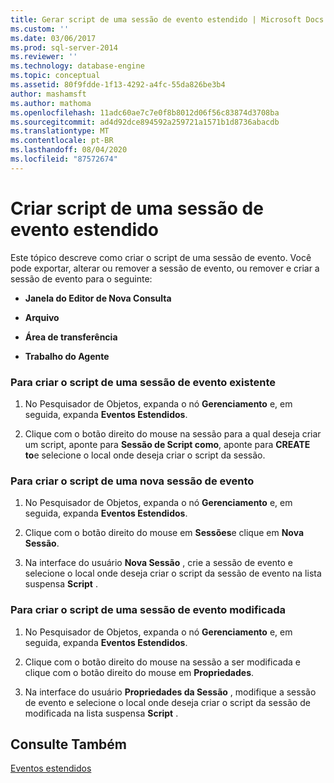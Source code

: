 ```yaml
---
title: Gerar script de uma sessão de evento estendido | Microsoft Docs
ms.custom: ''
ms.date: 03/06/2017
ms.prod: sql-server-2014
ms.reviewer: ''
ms.technology: database-engine
ms.topic: conceptual
ms.assetid: 80f9fdde-1f13-4292-a4fc-55da826be3b4
author: mashamsft
ms.author: mathoma
ms.openlocfilehash: 11adc60ae7c7e0f8b8012d06f56c83874d3708ba
ms.sourcegitcommit: ad4d92dce894592a259721a1571b1d8736abacdb
ms.translationtype: MT
ms.contentlocale: pt-BR
ms.lasthandoff: 08/04/2020
ms.locfileid: "87572674"
---
```

# <a name="script-an-extended-event-session"></a>Criar script de uma sessão de evento estendido
  Este tópico descreve como criar o script de uma sessão de evento. Você pode exportar, alterar ou remover a sessão de evento, ou remover e criar a sessão de evento para o seguinte:  
  
-   **Janela do Editor de Nova Consulta**  
  
-   **Arquivo**  
  
-   **Área de transferência**  
  
-   **Trabalho do Agente**  
  
### <a name="to-script-an-existing-event-session"></a>Para criar o script de uma sessão de evento existente  
  
1.  No Pesquisador de Objetos, expanda o nó **Gerenciamento** e, em seguida, expanda **Eventos Estendidos**.  
  
2.  Clique com o botão direito do mouse na sessão para a qual deseja criar um script, aponte para **Sessão de Script como**, aponte para **CREATE to**e selecione o local onde deseja criar o script da sessão.  
  
### <a name="to-script-a-new-event-session"></a>Para criar o script de uma nova sessão de evento  
  
1.  No Pesquisador de Objetos, expanda o nó **Gerenciamento** e, em seguida, expanda **Eventos Estendidos**.  
  
2.  Clique com o botão direito do mouse em **Sessões**e clique em **Nova Sessão**.  
  
3.  Na interface do usuário **Nova Sessão** , crie a sessão de evento e selecione o local onde deseja criar o script da sessão de evento na lista suspensa **Script** .  
  
### <a name="to-script-a-modified-event-session"></a>Para criar o script de uma sessão de evento modificada  
  
1.  No Pesquisador de Objetos, expanda o nó **Gerenciamento** e, em seguida, expanda **Eventos Estendidos**.  
  
2.  Clique com o botão direito do mouse na sessão a ser modificada e clique com o botão direito do mouse em **Propriedades**.  
  
3.  Na interface do usuário **Propriedades da Sessão** , modifique a sessão de evento e selecione o local onde deseja criar o script da sessão de modificada na lista suspensa **Script** .  
  
## <a name="see-also"></a>Consulte Também  
 [Eventos estendidos](../relational-databases/extended-events/extended-events.md)  
  
  
